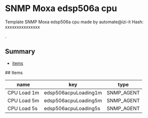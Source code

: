 # SNMP Moxa edsp506a cpu
Template SNMP Moxa edsp506a cpu made by automate@izi-it
Hash: xxxxxxxxxxxxxxx

.
## Summary
* [items](#items)

<a name="items" />
## Items

| name | key | type |
| ------------- |------------- |------------- |
| CPU Load 1m | edsp506acpuLoading1m | SNMP_AGENT |
| CPU Load 5m | edsp506acpuLoading5m | SNMP_AGENT |
| CPU Load 5s | edsp506acpuLoading5s | SNMP_AGENT |
